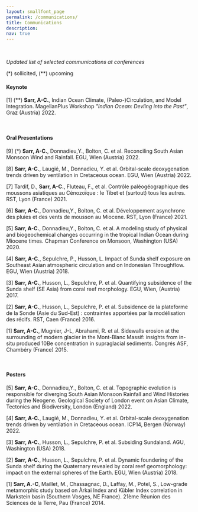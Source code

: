 ```yaml
---
layout: smallfont_page
permalink: /communications/
title: Communications
description: 
nav: true
---
```

<p>&nbsp;</p>

_Updated list of selected communications at conferences_

(*) sollicited, (**) upcoming  

#### Keynote
[1] (**) __Sarr, A-C.__, Indian Ocean Climate, (Paleo-)Circulation, and Model Integration. MagellanPlus Workshop _"Indian Ocean: Devling into the Past"_, Graz (Austria) 2022. 

<p>&nbsp;</p>

#### Oral Presentations

[9] (*) __Sarr, A-C.__, Donnadieu,Y., Bolton, C. et al. Reconciling South Asian Monsoon Wind and Rainfall. EGU, Wien (Austria) 2022.

[8] __Sarr, A-C.__,  Laugié, M., Donnadieu, Y. et al. Orbital-scale deoxygenation trends driven by ventilation in Cretaceous ocean. EGU, Wien (Austria) 2022.

[7] Tardif, D., __Sarr, A-C.__, Fluteau, F., et al. Contrôle paléogéographique des moussons asiatiques au Cénozoïque : le Tibet et (surtout) tous les autres. RST, Lyon (France) 2021.

[6] __Sarr, A-C.__, Donnadieu,Y., Bolton, C. et al. Développement asynchrone des pluies et des vents de mousson au Miocene. RST, Lyon (France) 2021.

[5] __Sarr, A-C.__, Donnadieu,Y., Bolton, C. et al. A modeling study of physical and biogeochemical changes occurring in the tropical Indian Ocean during Miocene times. Chapman Conference on Monsoon, Washington (USA) 2020.

[4] __Sarr, A-C.__, Sepulchre, P., Husson, L. Impact of Sunda shelf exposure on Southeast Asian atmospheric circulation and on Indonesian Throughflow. EGU, Wien (Austria) 2018.

[3] __Sarr, A-C.__, Husson, L., Sepulchre, P. et al. Quantifying subsidence of the Sunda shelf (SE Asia) from coral reef morphology. EGU, Wien, (Austria) 2017.

[2] __Sarr, A-C.__, Husson, L., Sepulchre, P. et al. Subsidence de la plateforme de la Sonde (Asie du Sud-Est) : contraintes apportées par la modélisation des récifs. RST, Caen (France) 2016.

[1] __Sarr, A-C.__, Mugnier, J-L, Abrahami, R. et al. Sidewalls erosion at the surrounding of modern glacier in the Mont-Blanc Massif: insights from in-situ produced 10Be concentration in supraglacial sediments.  Congrés ASF, Chambéry (France) 2015.


<p>&nbsp;</p>

#### Posters

[5] __Sarr, A-C.__, Donnadieu,Y., Bolton, C. et al. Topographic evolution is responsible for diverging South Asian Monsoon Rainfall and Wind Histories during the Neogene. Geological Society of London event on 
Asian Climate, Tectonics and Biodiversity, London (England) 2022.

[4] __Sarr, A-C.__, Laugié, M., Donnadieu, Y. et al. Orbital-scale deoxygenation trends driven by ventilation in Cretaceous ocean. ICP14, Bergen (Norway) 2022.

[3] __Sarr, A-C.__, Husson, L., Sepulchre, P. et al. Subsiding Sundaland. AGU, Washington (USA) 2018.

[2] __Sarr, A-C.__, Husson, L., Sepulchre, P. et al. Dynamic foundering of the Sunda shelf during the Quaternary revealed by coral reef geomorphology: impact on the external spheres of the Earth. EGU, Wien (Austria) 2018.

[1] __Sarr, A.-C__, Maillet, M., Chassagnac, D., Laffay, M., Potel, S., Low-grade metamorphic study based on Àrkai Index and Kübler Index correlation in Markstein basin (Southern Vosges, NE France). 21ème Réunion des Sciences de la Terre, Pau (France) 2014.

<p>&nbsp;</p>
